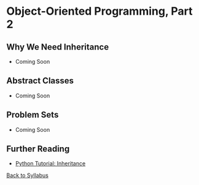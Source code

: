 # Object-Oriented Programming, Part 2

## Why We Need Inheritance

 * Coming Soon

## Abstract Classes

 * Coming Soon

## Problem Sets

 * Coming Soon

## Further Reading

 * [Python Tutorial: Inheritance](http://www.python-course.eu/inheritance_example.php)


[Back to Syllabus](../../README.md)
